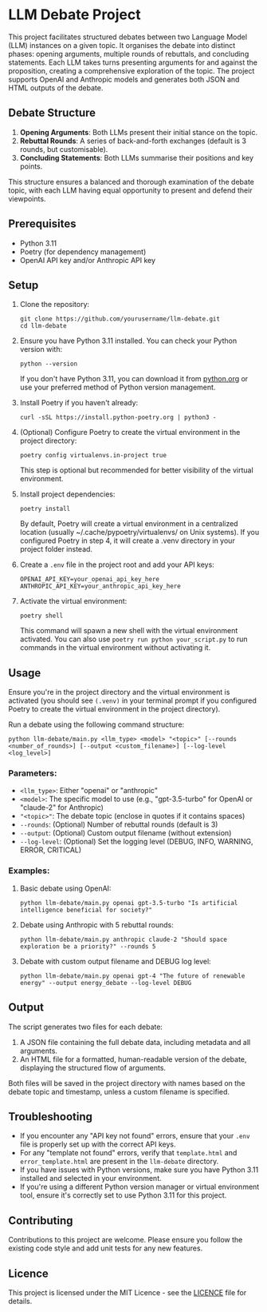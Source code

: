 # LLM Debate Project

This project facilitates structured debates between two Language Model (LLM) instances on a given topic. It organises the debate into distinct phases: opening arguments, multiple rounds of rebuttals, and concluding statements. Each LLM takes turns presenting arguments for and against the proposition, creating a comprehensive exploration of the topic. The project supports OpenAI and Anthropic models and generates both JSON and HTML outputs of the debate.

## Debate Structure

1. **Opening Arguments**: Both LLMs present their initial stance on the topic.
2. **Rebuttal Rounds**: A series of back-and-forth exchanges (default is 3 rounds, but customisable).
3. **Concluding Statements**: Both LLMs summarise their positions and key points.

This structure ensures a balanced and thorough examination of the debate topic, with each LLM having equal opportunity to present and defend their viewpoints.

## Prerequisites

- Python 3.11
- Poetry (for dependency management)
- OpenAI API key and/or Anthropic API key

## Setup

1. Clone the repository:
   ```
   git clone https://github.com/yourusername/llm-debate.git
   cd llm-debate
   ```

2. Ensure you have Python 3.11 installed. You can check your Python version with:
   ```
   python --version
   ```
   If you don't have Python 3.11, you can download it from [python.org](https://www.python.org/downloads/) or use your preferred method of Python version management.

3. Install Poetry if you haven't already:
   ```
   curl -sSL https://install.python-poetry.org | python3 -
   ```

4. (Optional) Configure Poetry to create the virtual environment in the project directory:
   ```
   poetry config virtualenvs.in-project true
   ```
   This step is optional but recommended for better visibility of the virtual environment.

5. Install project dependencies:
   ```
   poetry install
   ```
   By default, Poetry will create a virtual environment in a centralized location (usually ~/.cache/pypoetry/virtualenvs/ on Unix systems). If you configured Poetry in step 4, it will create a .venv directory in your project folder instead.

6. Create a `.env` file in the project root and add your API keys:
   ```
   OPENAI_API_KEY=your_openai_api_key_here
   ANTHROPIC_API_KEY=your_anthropic_api_key_here
   ```

7. Activate the virtual environment:
   ```
   poetry shell
   ```
   This command will spawn a new shell with the virtual environment activated. You can also use `poetry run python your_script.py` to run commands in the virtual environment without activating it.

## Usage

Ensure you're in the project directory and the virtual environment is activated (you should see `(.venv)` in your terminal prompt if you configured Poetry to create the virtual environment in the project directory).

Run a debate using the following command structure:
```
python llm-debate/main.py <llm_type> <model> "<topic>" [--rounds <number_of_rounds>] [--output <custom_filename>] [--log-level <log_level>]
```

### Parameters:

- `<llm_type>`: Either "openai" or "anthropic"
- `<model>`: The specific model to use (e.g., "gpt-3.5-turbo" for OpenAI or "claude-2" for Anthropic)
- `"<topic>"`: The debate topic (enclose in quotes if it contains spaces)
- `--rounds`: (Optional) Number of rebuttal rounds (default is 3)
- `--output`: (Optional) Custom output filename (without extension)
- `--log-level`: (Optional) Set the logging level (DEBUG, INFO, WARNING, ERROR, CRITICAL)

### Examples:

1. Basic debate using OpenAI:
   ```
   python llm-debate/main.py openai gpt-3.5-turbo "Is artificial intelligence beneficial for society?"
   ```

2. Debate using Anthropic with 5 rebuttal rounds:
   ```
   python llm-debate/main.py anthropic claude-2 "Should space exploration be a priority?" --rounds 5
   ```

3. Debate with custom output filename and DEBUG log level:
   ```
   python llm-debate/main.py openai gpt-4 "The future of renewable energy" --output energy_debate --log-level DEBUG
   ```

## Output

The script generates two files for each debate:
1. A JSON file containing the full debate data, including metadata and all arguments.
2. An HTML file for a formatted, human-readable version of the debate, displaying the structured flow of arguments.

Both files will be saved in the project directory with names based on the debate topic and timestamp, unless a custom filename is specified.

## Troubleshooting

- If you encounter any "API key not found" errors, ensure that your `.env` file is properly set up with the correct API keys.
- For any "template not found" errors, verify that `template.html` and `error_template.html` are present in the `llm-debate` directory.
- If you have issues with Python versions, make sure you have Python 3.11 installed and selected in your environment.
- If you're using a different Python version manager or virtual environment tool, ensure it's correctly set to use Python 3.11 for this project.

## Contributing

Contributions to this project are welcome. Please ensure you follow the existing code style and add unit tests for any new features.

## Licence

This project is licensed under the MIT Licence - see the [LICENCE](LICENCE) file for details.
